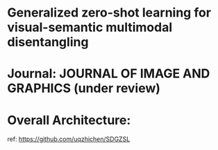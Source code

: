 # Generalized zero-shot learning for visual-semantic multimodal disentangling
# Journal: JOURNAL OF IMAGE AND GRAPHICS (under review)
# Overall Architecture:
ref: https://github.com/uqzhichen/SDGZSL
